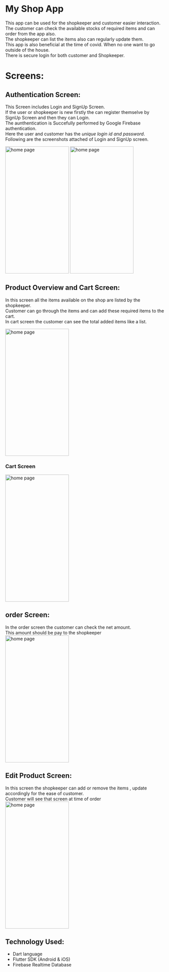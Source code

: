 # My Shop App

This app can be used for the shopkeeper and customer easier interaction.<br  />
The customer can check the available stocks of required items and can order from the app also.<br  />
The shopkeeper can list the items also can regularly update them.<br  />
This app is also beneficial at the time of covid. When no one want to go outside of the house.<br  />
There is secure login for both customer and Shopkeeper.
<br />

# Screens:

## Authentication Screen:
This Screen includes Login and SignUp Screen.<br />
If the user or shopkeeper is new firstly the can register themselve by SignUp Screen and then they can Login.<br  />
The aunthentication is Succefully performed by Google Firebase authentication.<br  />
Here the user and customer has the *unique login id and password*.<br  />
Following are the screenshots attached of Login and SignUp screen.<br  />


<img src="https://user-images.githubusercontent.com/7691308/89343454-afae2080-d67a-11ea-9513-f8a6cd28f2a8.png" alt="home page" width="200" height="400">
<img src="https://user-images.githubusercontent.com/7691308/89343556-d5d3c080-d67a-11ea-8bb7-7af4583810e5.png" alt="home page" width="200" height="400">
<br  />

## Product Overview and Cart Screen:
In this screen all the items available on the shop are listed by the shopkeeper.<br  />
Customer can go through the items and can add these required items to the cart.<br  />
In cart screen the customer can see the total added items like a list.<br  />

<img src="https://user-images.githubusercontent.com/7691308/89343634-f00d9e80-d67a-11ea-8a77-76448dfcc361.png" alt="home page" width="200" height="400">
<br />
<!-- <img src="https://user-images.githubusercontent.com/7691308/89343662-fd2a8d80-d67a-11ea-95d8-bee4aa02b39e.png" alt="home page" width="200" height="400"> -->

### Cart Screen
<img src="https://user-images.githubusercontent.com/7691308/89343704-13384e00-d67b-11ea-9d56-4cfb94decf30.png" alt="home page" width="200" height="400">
<br  />

## order Screen:
In the order screen the customer can check the net amount.<br  />
This amount should be pay to the shopkeeper<br  />
<img src="https://user-images.githubusercontent.com/7691308/89343788-2f3bef80-d67b-11ea-8217-1ae972ff0552.png" alt="home page" width="200" height="400">

## Edit Product Screen:
In this screen the shopkeeper can add or remove the items , update accordingly for the ease of customer.<br />
Customer will see that screen at time of order<br />
<img src="https://user-images.githubusercontent.com/7691308/89343812-3f53cf00-d67b-11ea-9c5e-635326e90c62.png" alt="home page" width="200" height="400">

## Technology Used:
* Dart language<br />
* Flutter SDK (Android & iOS)<br />
* Firebase Realtime Database<br />

